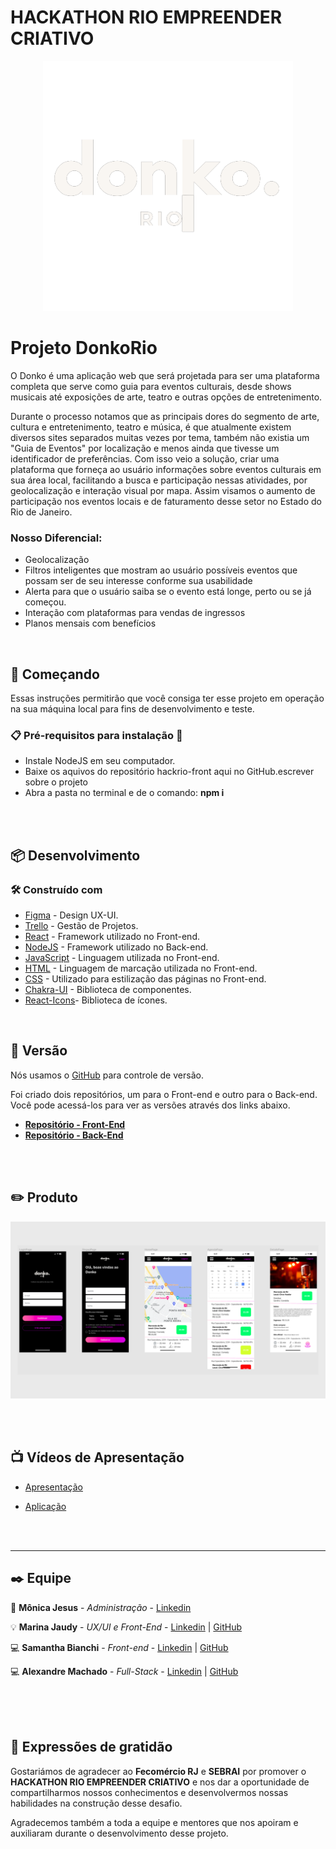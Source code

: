 # **HACKATHON RIO EMPREENDER CRIATIVO**

<p align="center">
    <img src="./src/assets/logoDonko.png" width="400" height="auto">
</p>

# **Projeto DonkoRio**

O Donko é uma aplicação web que será projetada para ser uma plataforma completa que serve como guia para eventos culturais, desde shows musicais até exposições de arte, teatro e outras opções de entretenimento.

Durante o processo notamos que as principais dores do segmento de arte, cultura e entretenimento, teatro e música, é que atualmente existem diversos sites separados muitas vezes por tema, também não existia um "Guia de Eventos" por localização e menos ainda que tivesse um identificador de preferências. Com isso veio a solução, criar uma plataforma que forneça ao usuário informações sobre eventos culturais em sua área local, facilitando a busca e participação nessas atividades, por geolocalização e interação visual por mapa. Assim visamos o aumento de participação nos eventos locais e de faturamento desse setor no Estado do Rio de Janeiro.

### **Nosso Diferencial:**
* Geolocalização
* Filtros inteligentes que mostram ao usuário possíveis eventos que possam ser de seu interesse conforme sua usabilidade
* Alerta para que o usuário saiba se o evento está longe, perto ou se já começou.
* Interação com plataformas para vendas de ingressos
* Planos mensais com benefícios


<br>

## 🚀 Começando

Essas instruções permitirão que você consiga ter esse projeto em operação na sua máquina local para fins de desenvolvimento e teste.

### 📋 Pré-requisitos para instalação 🔧

* Instale NodeJS em seu computador.
* Baixe os aquivos do repositório hackrio-front aqui no GitHub.escrever sobre o projeto
* Abra a pasta no terminal e de o comando: **npm i**
<br>
<br>

## 📦 Desenvolvimento

### 🛠️ Construído com

* [Figma](https://www.figma.com/) - Design UX-UI.
* [Trello](https://trello.com/) - Gestão de Projetos.
* [React](https://pt-br.reactjs.org) - Framework utilizado no Front-end.
* [NodeJS](https://nodejs.org/pt-br/docs/) - Framework utilizado no Back-end.
* [JavaScript](https://developer.mozilla.org/pt-BR/docs/Web/JavaScript) - Linguagem utilizada no Front-end.
* [HTML](https://developer.mozilla.org/pt-BR/docs/Web/HTML) - Linguagem de marcação utilizada no Front-end.
* [CSS](https://developer.mozilla.org/pt-BR/docs/Web/CSS) - Utilizado para estilização das páginas no Front-end.
* [Chakra-UI](https://chakra-ui.com) - Biblioteca de componentes.
* [React-Icons](https://react-icons.github.io/react-icons/)- Biblioteca de ícones.

<br>

## 📌 Versão

Nós usamos o [GitHub](https://github.com/) para controle de versão. 

Foi criado dois repositórios, um para o Front-end e outro para o Back-end. Você pode acessá-los para ver as versões através dos links abaixo.

* [**Repositório - Front-End**](https://github.com/SahBianchi/hackrio-front)
* [**Repositório - Back-End**](https://github.com/Afmjuniors/donko-back)

<br>
<br>

## ✏️ Produto

<p align="center">
    <img src="./src/assets/aplicacao.png" width="700" height="auto">
</p>

<br>
<br>

## 📺 Vídeos de Apresentação

* <a href="#">Apresentação</a>

* <a href="#">Aplicação</a>

<br>
<br>

---
## ✒️ Equipe

🚀 **Mônica Jesus** - *Administração* - [Linkedin](https://www.linkedin.com/in/monicajprado)

💡 **Marina Jaudy** - *UX/UI e Front-End* - [Linkedin](https://www.linkedin.com/in/marina-jaudy/) | [GitHub](https://github.com/marinajaudy)

💻 **Samantha Bianchi** - *Front-end* - [Linkedin](https://www.linkedin.com/in/sahbianchi/) | [GitHub](https://github.com/SahBianchi)

💻 **Alexandre Machado** - *Full-Stack* - [Linkedin](https://www.linkedin.com/in/afmjuniors/) | [GitHub](https://github.com/Afmjuniors)

<br>
<br>
<br>

## 🎁 Expressões de gratidão

Gostariámos de agradecer ao **Fecomércio RJ** e **SEBRAI** por promover o **HACKATHON RIO EMPREENDER CRIATIVO** e nos dar a oportunidade de compartilharmos nossos conhecimentos e desenvolvermos nossas habilidades na construção desse desafio.

Agradecemos também a toda a equipe e mentores que nos apoiram e auxiliaram durante o desenvolvimento desse projeto.
<br>

